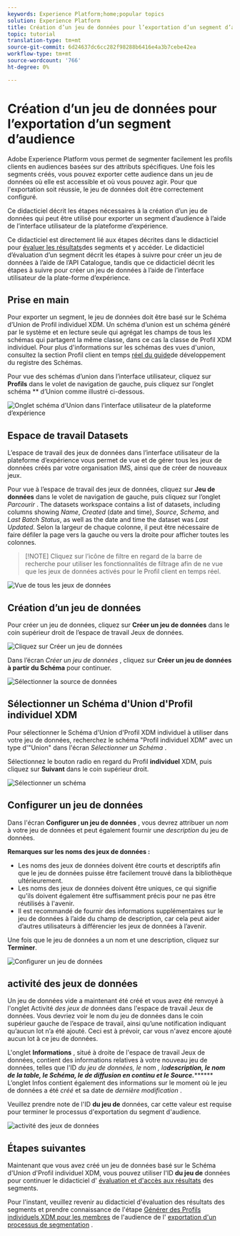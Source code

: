 ```yaml
---
keywords: Experience Platform;home;popular topics
solution: Experience Platform
title: Création d’un jeu de données pour l’exportation d’un segment d’audience
topic: tutorial
translation-type: tm+mt
source-git-commit: 6d24637dc6cc282f98288b6416e4a3b7cebe42ea
workflow-type: tm+mt
source-wordcount: '766'
ht-degree: 0%

---
```



# Création d’un jeu de données pour l’exportation d’un segment d’audience

Adobe Experience Platform vous permet de segmenter facilement les profils clients en audiences basées sur des attributs spécifiques. Une fois les segments créés, vous pouvez exporter cette audience dans un jeu de données où elle est accessible et où vous pouvez agir. Pour que l&#39;exportation soit réussie, le jeu de données doit être correctement configuré.

Ce didacticiel décrit les étapes nécessaires à la création d’un jeu de données qui peut être utilisé pour exporter un segment d’audience à l’aide de l’interface utilisateur de la plateforme d’expérience.

Ce didacticiel est directement lié aux étapes décrites dans le didacticiel pour [évaluer les résultats](./evaluate-a-segment.md)des segments et y accéder. Le didacticiel d’évaluation d’un segment décrit les étapes à suivre pour créer un jeu de données à l’aide de l’API Catalogue, tandis que ce didacticiel décrit les étapes à suivre pour créer un jeu de données à l’aide de l’interface utilisateur de la plate-forme d’expérience.

## Prise en main

Pour exporter un segment, le jeu de données doit être basé sur le Schéma d’Union de Profil individuel XDM. Un schéma d’union est un schéma généré par le système et en lecture seule qui agrégat les champs de tous les schémas qui partagent la même classe, dans ce cas la classe de Profil XDM individuel. Pour plus d&#39;informations sur les schémas des vues d&#39;union, consultez la section Profil client en temps [réel du guide](../../xdm/schema/composition.md#union)de développement du registre des Schémas.

Pour vue des schémas d’union dans l’interface utilisateur, cliquez sur **Profils** dans le volet de navigation de gauche, puis cliquez sur l’onglet schéma ** d’Union comme illustré ci-dessous.

![Onglet schéma d’Union dans l’interface utilisateur de la plateforme d’expérience](../images/tutorials/segment-export-dataset/union-schema-ui.png)


## Espace de travail Datasets

L’espace de travail des jeux de données dans l’interface utilisateur de la plateforme d’expérience vous permet de vue et de gérer tous les jeux de données créés par votre organisation IMS, ainsi que de créer de nouveaux jeux.

Pour vue à l’espace de travail des jeux de données, cliquez sur **Jeu de données** dans le volet de navigation de gauche, puis cliquez sur l’onglet *Parcourir* . The datasets workspace contains a list of datasets, including columns showing *Name*, *Created* (date and time), *Source*, *Schema*, and *Last Batch Status*, as well as the date and time the dataset was *Last Updated*. Selon la largeur de chaque colonne, il peut être nécessaire de faire défiler la page vers la gauche ou vers la droite pour afficher toutes les colonnes.

>[!NOTE] Cliquez sur l’icône de filtre en regard de la barre de recherche pour utiliser les fonctionnalités de filtrage afin de ne vue que les jeux de données activés pour le Profil client en temps réel.

![Vue de tous les jeux de données](../images/tutorials/segment-export-dataset/datasets-workspace.png)

## Création d’un jeu de données

Pour créer un jeu de données, cliquez sur **Créer un jeu de données** dans le coin supérieur droit de l’espace de travail Jeux de données.

![Cliquez sur Créer un jeu de données](../images/tutorials/segment-export-dataset/dataset-click-create.png)

Dans l’écran *Créer un jeu de données* , cliquez sur **Créer un jeu de données à partir du Schéma** pour continuer.

![Sélectionner la source de données](../images/tutorials/segment-export-dataset/create-dataset.png)

## Sélectionner un Schéma d&#39;Union d&#39;Profil individuel XDM

Pour sélectionner le Schéma d&#39;Union d&#39;Profil XDM individuel à utiliser dans votre jeu de données, recherchez le schéma &quot;Profil individuel XDM&quot; avec un type d&#39;&quot;Union&quot; dans l&#39;écran *Sélectionner un Schéma* .

Sélectionnez le bouton radio en regard du Profil **individuel** XDM, puis cliquez sur **Suivant** dans le coin supérieur droit.

![Sélectionner un schéma](../images/tutorials/segment-export-dataset/select-schema.png)

## Configurer un jeu de données

Dans l&#39;écran **Configurer un jeu de données** , vous devrez attribuer un *nom* à votre jeu de données et peut également fournir une *description* du jeu de données.

**Remarques sur les noms des jeux de données :**
- Les noms des jeux de données doivent être courts et descriptifs afin que le jeu de données puisse être facilement trouvé dans la bibliothèque ultérieurement.
- Les noms des jeux de données doivent être uniques, ce qui signifie qu&#39;ils doivent également être suffisamment précis pour ne pas être réutilisés à l&#39;avenir.
- Il est recommandé de fournir des informations supplémentaires sur le jeu de données à l’aide du champ de description, car cela peut aider d’autres utilisateurs à différencier les jeux de données à l’avenir.

Une fois que le jeu de données a un nom et une description, cliquez sur **Terminer**.

![Configurer un jeu de données](../images/tutorials/segment-export-dataset/configure-dataset.png)

## activité des jeux de données

Un jeu de données vide a maintenant été créé et vous avez été renvoyé à l&#39;onglet Activité *des jeux de* données dans l&#39;espace de travail Jeux de données. Vous devriez voir le nom du jeu de données dans le coin supérieur gauche de l’espace de travail, ainsi qu’une notification indiquant qu’aucun lot n’a été ajouté. Ceci est à prévoir, car vous n&#39;avez encore ajouté aucun lot à ce jeu de données.

L&#39;onglet **Informations** , situé à droite de l&#39;espace de travail Jeux de données, contient des informations relatives à votre nouveau jeu de données, telles que l&#39;ID *du jeu de données, le* nom *, la**description, le nom de la table, le Schéma, le  de diffusion en continu et le Source.********* L’onglet Infos contient également des informations sur le moment où le jeu de données a été *créé* et sa date de *dernière modification* .

Veuillez prendre note de l&#39;ID **du jeu de** données, car cette valeur est requise pour terminer le processus d&#39;exportation du segment d&#39;audience.

![activité des jeux de données](../images/tutorials/segment-export-dataset/dataset-activity.png)

## Étapes suivantes

Maintenant que vous avez créé un jeu de données basé sur le Schéma d&#39;Union d&#39;Profil individuel XDM, vous pouvez utiliser l&#39;ID **du jeu de** données pour continuer le didacticiel d&#39; [évaluation et d&#39;accès aux résultats](./evaluate-a-segment.md) des segments.

Pour l&#39;instant, veuillez revenir au didacticiel d&#39;évaluation des résultats des segments et prendre connaissance de l&#39;étape [Générer des Profils individuels XDM pour les membres](./evaluate-a-segment.md#generate-profiles-for-audience-members) de l&#39;audience de l&#39; [exportation d&#39;un processus de segmentation](./evaluate-a-segment.md#export-a-segment) .

